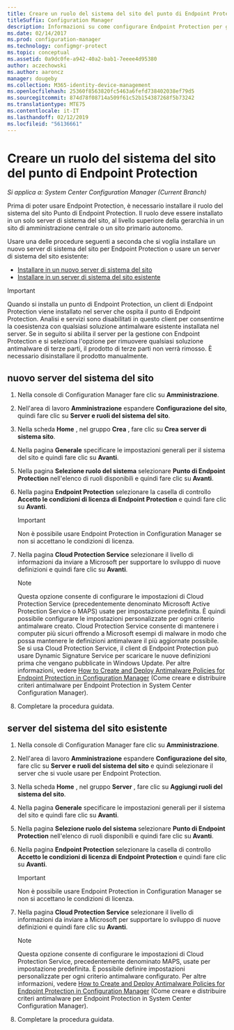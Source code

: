 ```yaml
---
title: Creare un ruolo del sistema del sito del punto di Endpoint Protection
titleSuffix: Configuration Manager
description: Informazioni su come configurare Endpoint Protection per gestire la sicurezza e i malware nei computer client di Configuration Manager.
ms.date: 02/14/2017
ms.prod: configuration-manager
ms.technology: configmgr-protect
ms.topic: conceptual
ms.assetid: 0a9dc0fe-a942-40a2-bab1-7eeee4d95380
author: aczechowski
ms.author: aaroncz
manager: dougeby
ms.collection: M365-identity-device-management
ms.openlocfilehash: 25360f8563820fc5463a6fefd738402038ef79d5
ms.sourcegitcommit: 874d78f08714a509f61c52b154387268f5b73242
ms.translationtype: MTE75
ms.contentlocale: it-IT
ms.lasthandoff: 02/12/2019
ms.locfileid: "56136661"
---
```

# <a name="create-an-endpoint-protection-point-site-system-role"></a>Creare un ruolo del sistema del sito del punto di Endpoint Protection

*Si applica a: System Center Configuration Manager (Current Branch)*

 Prima di poter usare Endpoint Protection, è necessario installare il ruolo del sistema del sito Punto di Endpoint Protection. Il ruolo deve essere installato in un solo server di sistema del sito, al livello superiore della gerarchia in un sito di amministrazione centrale o un sito primario autonomo.

 Usare una delle procedure seguenti a seconda che si voglia installare un nuovo server di sistema del sito per Endpoint Protection o usare un server di sistema del sito esistente:
 - [Installare in un nuovo server di sistema del sito](#new-site-system-server)
 - [Installare in un server di sistema del sito esistente](#existing-site-system-server)

> [!IMPORTANT]
>  Quando si installa un punto di Endpoint Protection, un client di Endpoint Protection viene installato nel server che ospita il punto di Endpoint Protection. Analisi e servizi sono disabilitati in questo client per consentirne la coesistenza con qualsiasi soluzione antimalware esistente installata nel server. Se in seguito si abilita il server per la gestione con Endpoint Protection e si seleziona l'opzione per rimuovere qualsiasi soluzione antimalware di terze parti, il prodotto di terze parti non verrà rimosso. È necessario disinstallare il prodotto manualmente.

## <a name="new-site-system-server"></a>nuovo server del sistema del sito

1.  Nella console di Configuration Manager fare clic su **Amministrazione**.

2.  Nell'area di lavoro **Amministrazione** espandere **Configurazione del sito**, quindi fare clic su **Server e ruoli del sistema del sito**.

3.  Nella scheda **Home** , nel gruppo **Crea** , fare clic su **Crea server di sistema sito**.

4.  Nella pagina **Generale** specificare le impostazioni generali per il sistema del sito e quindi fare clic su **Avanti**.

5.  Nella pagina **Selezione ruolo del sistema** selezionare **Punto di Endpoint Protection** nell'elenco di ruoli disponibili e quindi fare clic su **Avanti**.

6.  Nella pagina **Endpoint Protection** selezionare la casella di controllo **Accetto le condizioni di licenza di Endpoint Protection** e quindi fare clic su **Avanti**.

    > [!IMPORTANT]
    >  Non è possibile usare Endpoint Protection in Configuration Manager se non si accettano le condizioni di licenza.

7.  Nella pagina **Cloud Protection Service** selezionare il livello di informazioni da inviare a Microsoft per supportare lo sviluppo di nuove definizioni e quindi fare clic su **Avanti**.

    > [!NOTE]
    >  Questa opzione consente di configurare le impostazioni di Cloud Protection Service (precedentemente denominato Microsoft Active Protection Service o MAPS) usate per impostazione predefinita. È quindi possibile configurare le impostazioni personalizzate per ogni criterio antimalware creato. Cloud Protection Service consente di mantenere i computer più sicuri offrendo a Microsoft esempi di malware in modo che possa mantenere le definizioni antimalware il più aggiornate possibile. Se si usa Cloud Protection Service, il client di Endpoint Protection può usare Dynamic Signature Service per scaricare le nuove definizioni prima che vengano pubblicate in Windows Update. Per altre informazioni, vedere [How to Create and Deploy Antimalware Policies for Endpoint Protection in Configuration Manager](endpoint-antimalware-policies.md) (Come creare e distribuire criteri antimalware per Endpoint Protection in System Center Configuration Manager).

8.  Completare la procedura guidata.


## <a name="existing-site-system-server"></a>server del sistema del sito esistente

1.  Nella console di Configuration Manager fare clic su **Amministrazione**.

2.  Nell'area di lavoro **Amministrazione** espandere **Configurazione del sito**, fare clic su **Server e ruoli del sistema del sito** e quindi selezionare il server che si vuole usare per Endpoint Protection.

3.  Nella scheda **Home** , nel gruppo **Server** , fare clic su **Aggiungi ruoli del sistema del sito**.

4.  Nella pagina **Generale** specificare le impostazioni generali per il sistema del sito e quindi fare clic su **Avanti**.

5.  Nella pagina **Selezione ruolo del sistema** selezionare **Punto di Endpoint Protection** nell'elenco di ruoli disponibili e quindi fare clic su **Avanti**.

6.  Nella pagina **Endpoint Protection** selezionare la casella di controllo **Accetto le condizioni di licenza di Endpoint Protection** e quindi fare clic su **Avanti**.

    > [!IMPORTANT]
    >  Non è possibile usare Endpoint Protection in Configuration Manager se non si accettano le condizioni di licenza.

7.  Nella pagina **Cloud Protection Service** selezionare il livello di informazioni da inviare a Microsoft per supportare lo sviluppo di nuove definizioni e quindi fare clic su **Avanti**.

    > [!NOTE]
    >  Questa opzione consente di configurare le impostazioni di Cloud Protection Service, precedentemente denominato MAPS, usate per impostazione predefinita. È possibile definire impostazioni personalizzate per ogni criterio antimalware configurato. Per altre informazioni, vedere [How to Create and Deploy Antimalware Policies for Endpoint Protection in Configuration Manager](endpoint-antimalware-policies.md) (Come creare e distribuire criteri antimalware per Endpoint Protection in System Center Configuration Manager).

8.  Completare la procedura guidata.
